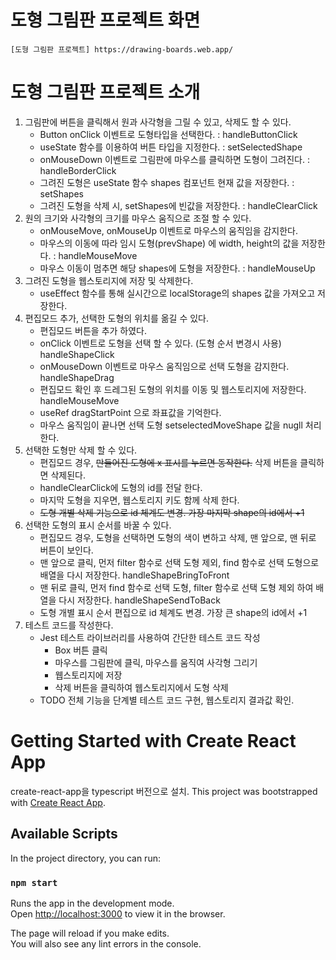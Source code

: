 # 도형 그림판 프로젝트 화면
    [도형 그림판 프로젝트] https://drawing-boards.web.app/

# 도형 그림판 프로젝트 소개
1. 그림판에 버튼을 클릭해서 원과 사각형을 그릴 수 있고, 삭제도 할 수 있다.
    - Button onClick 이벤트로 도형타입을 선택한다. : handleButtonClick
    - useState 함수를 이용하여 버튼 타입을 지정한다. : setSelectedShape
    - onMouseDown 이벤트로 그림판에 마우스를 클릭하면 도형이 그려진다. : handleBorderClick
    - 그려진 도형은 useState 함수 shapes 컴포넌트 현재 값을 저장한다. : setShapes
    - 그려진 도형을 삭제 시, setShapes에 빈값을 저장한다. : handleClearClick
2. 원의 크기와 사각형의 크기를 마우스 움직으로 조절 할 수 있다.
    - onMouseMove, onMouseUp 이벤트로 마우스의 움직임을 감지한다.
    - 마우스의 이동에 따라 임시 도형(prevShape) 에 width, height의 값을 저장한다. : handleMouseMove
    - 마우스 이동이 멈추면 해당 shapes에 도형을 저장한다. : handleMouseUp
3. 그려진 도형을 웹스토리지에 저장 및 삭제한다.
    - useEffect 함수를 통해 실시간으로 localStorage의 shapes 값을 가져오고 저장한다.
4. 편집모드 추가, 선택한 도형의 위치를 옮길 수 있다.
    - 편집모드 버튼을 추가 하였다.
    - onClick 이벤트로 도형을 선택 할 수 있다. (도형 순서 변경시 사용) handleShapeClick
    - onMouseDown 이벤트로 마우스 움직임으로 선택 도형을 감지한다. handleShapeDrag
    - 편집모드 확인 후 드레그된 도형의 위치를 이동 및 웹스토리지에 저장한다. handleMouseMove
    - useRef dragStartPoint 으로 좌표값을 기억한다.
    - 마우스 움직임이 끝나면 선택 도형 setselectedMoveShape 값을 nugll 처리 한다.
5. 선택한 도형만 삭제 할 수 있다.
    - 편집모드 경우, ~~만들어진 도형에 x 표시를 누르면 동작한다.~~ 삭제 버튼을 클릭하면 삭제된다.
    - handleClearClick에 도형의 id를 전달 한다.
    - 마지막 도형을 지우면, 웹스토리지 키도 함께 삭제 한다.
    - ~~도형 개별 삭제 기능으로 id 체계도 변경. 가장 마지막 shape의 id에서 +1~~
6. 선택한 도형의 표시 순서를 바꿀 수 있다.
    - 편집모드 경우, 도형을 선택하면 도형의 색이 변하고 삭제, 맨 앞으로, 맨 뒤로 버튼이 보인다.
    - 맨 앞으로 클릭, 먼저 filter 함수로 선택 도형 제외, find 함수로 선택 도형으로 배열을 다시 저장한다. handleShapeBringToFront
    - 맨 뒤로 클릭, 먼저 find 함수로 선택 도형, filter 함수로 선택 도형 제외 하여 배열을 다시 저장한다. handleShapeSendToBack
    - 도형 개별 표시 순서 편집으로 id 체계도 변경. 가장 큰 shape의 id에서 +1
7. 테스트 코드를 작성한다. 
    - Jest 테스트 라이브러리를 사용하여 간단한 테스트 코드 작성
        - Box 버튼 클릭
        - 마우스를 그림판에 클릭, 마우스를 움직여 사각형 그리기
        - 웹스토리지에 저장
        - 삭제 버튼을 클릭하여 웹스토리지에서 도형 삭제
    - TODO 전체 기능을 단계별 테스트 코드 구현, 웹스토리지 결과값 확인. 

# Getting Started with Create React App
create-react-app을 typescript 버전으로 설치.
This project was bootstrapped with [Create React App](https://github.com/facebook/create-react-app).

## Available Scripts

In the project directory, you can run:

### `npm start`

Runs the app in the development mode.\
Open [http://localhost:3000](http://localhost:3000) to view it in the browser.

The page will reload if you make edits.\
You will also see any lint errors in the console.